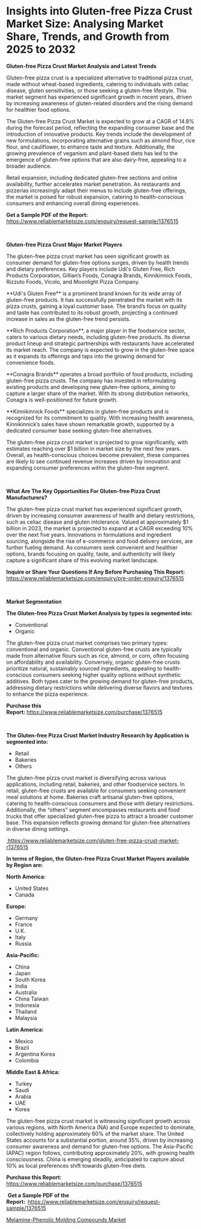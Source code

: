 <p><h1>Insights into Gluten-free Pizza Crust Market Size: Analysing Market Share, Trends, and Growth from 2025 to 2032</h1></p><p><strong>Gluten-free Pizza Crust Market Analysis and Latest Trends</strong></p>
<p><p>Gluten-free pizza crust is a specialized alternative to traditional pizza crust, made without wheat-based ingredients, catering to individuals with celiac disease, gluten sensitivities, or those seeking a gluten-free lifestyle. This market segment has experienced significant growth in recent years, driven by increasing awareness of gluten-related disorders and the rising demand for healthier food options.</p><p>The Gluten-free Pizza Crust Market is expected to grow at a CAGR of 14.8% during the forecast period, reflecting the expanding consumer base and the introduction of innovative products. Key trends include the development of new formulations, incorporating alternative grains such as almond flour, rice flour, and cauliflower, to enhance taste and texture. Additionally, the growing prevalence of veganism and plant-based diets has led to the emergence of gluten-free options that are also dairy-free, appealing to a broader audience.</p><p>Retail expansion, including dedicated gluten-free sections and online availability, further accelerates market penetration. As restaurants and pizzerias increasingly adapt their menus to include gluten-free offerings, the market is poised for robust expansion, catering to health-conscious consumers and enhancing overall dining experiences.</p></p>
<p><strong>Get a Sample PDF of the Report:&nbsp;</strong> <a href="https://www.reliablemarketsize.com/enquiry/request-sample/1376515?utm_campaign=1833&utm_medium=2&utm_source=Github&utm_content=ia&utm_term=13012025&utm_id=gluten-free-pizza-crust">https://www.reliablemarketsize.com/enquiry/request-sample/1376515</a></p>
<p>&nbsp;</p>
<p><strong>Gluten-free Pizza Crust Major Market Players</strong></p>
<p><p>The gluten-free pizza crust market has seen significant growth as consumer demand for gluten-free options surges, driven by health trends and dietary preferences. Key players include Udi's Gluten Free, Rich Products Corporation, Gillian’s Foods, Conagra Brands, Kinnikinnick Foods, Rizzuto Foods, Vicolo, and Moonlight Pizza Company.</p><p>**Udi's Gluten Free** is a prominent brand known for its wide array of gluten-free products. It has successfully penetrated the market with its pizza crusts, gaining a loyal customer base. The brand’s focus on quality and taste has contributed to its robust growth, projecting a continued increase in sales as the gluten-free trend persists.</p><p>**Rich Products Corporation**, a major player in the foodservice sector, caters to various dietary needs, including gluten-free products. Its diverse product lineup and strategic partnerships with restaurants have accelerated its market reach. The company is expected to grow in the gluten-free space as it expands its offerings and taps into the growing demand for convenience foods.</p><p>**Conagra Brands** operates a broad portfolio of food products, including gluten-free pizza crusts. The company has invested in reformulating existing products and developing new gluten-free options, aiming to capture a larger share of the market. With its strong distribution networks, Conagra is well-positioned for future growth.</p><p>**Kinnikinnick Foods** specializes in gluten-free products and is recognized for its commitment to quality. With increasing health awareness, Kinnikinnick’s sales have shown remarkable growth, supported by a dedicated consumer base seeking gluten-free alternatives.</p><p>The gluten-free pizza crust market is projected to grow significantly, with estimates reaching over $1 billion in market size by the next few years. Overall, as health-conscious choices become prevalent, these companies are likely to see continued revenue increases driven by innovation and expanding consumer preferences within the gluten-free segment.</p></p>
<p>&nbsp;</p>
<p><strong>What Are The Key Opportunities For Gluten-free Pizza Crust Manufacturers?</strong></p>
<p><p>The gluten-free pizza crust market has experienced significant growth, driven by increasing consumer awareness of health and dietary restrictions, such as celiac disease and gluten intolerance. Valued at approximately $1 billion in 2023, the market is projected to expand at a CAGR exceeding 10% over the next five years. Innovations in formulations and ingredient sourcing, alongside the rise of e-commerce and food delivery services, are further fueling demand. As consumers seek convenient and healthier options, brands focusing on quality, taste, and authenticity will likely capture a significant share of this evolving market landscape.</p></p>
<p><strong>Inquire or Share Your Questions If Any Before Purchasing This Report:</strong> <a href="https://www.reliablemarketsize.com/enquiry/pre-order-enquiry/1376515?utm_campaign=1833&utm_medium=2&utm_source=Github&utm_content=ia&utm_term=13012025&utm_id=gluten-free-pizza-crust">https://www.reliablemarketsize.com/enquiry/pre-order-enquiry/1376515</a></p>
<p>&nbsp;</p>
<p><strong>Market Segmentation</strong></p>
<p><strong>The Gluten-free Pizza Crust Market Analysis by types is segmented into:</strong></p>
<p><ul><li>Conventional</li><li>Organic</li></ul></p>
<p><p>The gluten-free pizza crust market comprises two primary types: conventional and organic. Conventional gluten-free crusts are typically made from alternative flours such as rice, almond, or corn, often focusing on affordability and availability. Conversely, organic gluten-free crusts prioritize natural, sustainably sourced ingredients, appealing to health-conscious consumers seeking higher quality options without synthetic additives. Both types cater to the growing demand for gluten-free products, addressing dietary restrictions while delivering diverse flavors and textures to enhance the pizza experience.</p></p>
<p><strong>Purchase this Report:&nbsp;</strong><a href="https://www.reliablemarketsize.com/purchase/1376515?utm_campaign=1833&utm_medium=2&utm_source=Github&utm_content=ia&utm_term=13012025&utm_id=gluten-free-pizza-crust">https://www.reliablemarketsize.com/purchase/1376515</a></p>
<p>&nbsp;</p>
<p><strong>The Gluten-free Pizza Crust Market Industry Research by Application is segmented into:</strong></p>
<p><ul><li>Retail</li><li>Bakeries</li><li>Others</li></ul></p>
<p><p>The gluten-free pizza crust market is diversifying across various applications, including retail, bakeries, and other foodservice sectors. In retail, gluten-free crusts are available for consumers seeking convenient meal solutions at home. Bakeries craft artisanal gluten-free options, catering to health-conscious consumers and those with dietary restrictions. Additionally, the “others” segment encompasses restaurants and food trucks that offer specialized gluten-free pizza to attract a broader customer base. This expansion reflects growing demand for gluten-free alternatives in diverse dining settings.</p></p>
<p><a href="https://www.reliablemarketsize.com/gluten-free-pizza-crust-market-r1376515?utm_campaign=1833&utm_medium=2&utm_source=Github&utm_content=ia&utm_term=13012025&utm_id=gluten-free-pizza-crust">&nbsp;https://www.reliablemarketsize.com/gluten-free-pizza-crust-market-r1376515</a></p>
<p><strong>In terms of Region, the Gluten-free Pizza Crust Market Players available by Region are:</strong></p>
<p>
    <p> <strong> North America: </strong>
        <ul>
            <li>United States</li>
            <li>Canada</li>
        </ul>
        </p> 
    <p> <strong> Europe: </strong>
        <ul>
            <li>Germany</li>
            <li>France</li>
            <li>U.K.</li>
            <li>Italy</li>
            <li>Russia</li>
        </ul>
        </p> 
    <p> <strong> Asia-Pacific: </strong>
        <ul>
            <li>China</li>
            <li>Japan</li>
            <li>South Korea</li>
            <li>India</li>
            <li>Australia</li>
            <li>China Taiwan</li>
            <li>Indonesia</li>
            <li>Thailand</li>
            <li>Malaysia</li>
        </ul>
        </p> 
    <p> <strong> Latin America: </strong>
        <ul>
            <li>Mexico</li>
            <li>Brazil</li>
            <li>Argentina Korea</li>
            <li>Colombia</li>
        </ul>
        </p> 
    <p> <strong> Middle East & Africa: </strong>
        <ul>
            <li>Turkey</li>
            <li>Saudi</li>
            <li>Arabia</li>
            <li>UAE</li>
            <li>Korea</li>
        </ul>
    </p>
    </p>
<p><p>The gluten-free pizza crust market is witnessing significant growth across various regions, with North America (NA) and Europe expected to dominate, collectively holding approximately 60% of the market share. The United States accounts for a substantial portion, around 35%, driven by increasing consumer awareness and demand for gluten-free options. The Asia-Pacific (APAC) region follows, contributing approximately 20%, with growing health consciousness. China is emerging steadily, anticipated to capture about 10% as local preferences shift towards gluten-free diets.</p></p>
<p><strong>Purchase this Report: </strong><a href="https://www.reliablemarketsize.com/purchase/1376515?utm_campaign=1833&utm_medium=2&utm_source=Github&utm_content=ia&utm_term=13012025&utm_id=gluten-free-pizza-crust">https://www.reliablemarketsize.com/purchase/1376515</a></p>
<p>&nbsp;<strong>Get a Sample PDF of the Report:&nbsp;&nbsp;</strong><a href="https://www.reliablemarketsize.com/enquiry/request-sample/1376515?utm_campaign=1833&utm_medium=2&utm_source=Github&utm_content=ia&utm_term=13012025&utm_id=gluten-free-pizza-crust">https://www.reliablemarketsize.com/enquiry/request-sample/1376515</a></p>
<p><strong></strong></p>
<p><p><a href="https://github.com/FassouRP/Market-Research-Report-List-6/blob/main/melamine-phenolic-molding-compounds-market.md?utm_campaign=1833&utm_medium=2&utm_source=Github&utm_content=ia&utm_term=13012025&utm_id=gluten-free-pizza-crust">Melamine-Phenolic Molding Compounds Market</a></p></p>